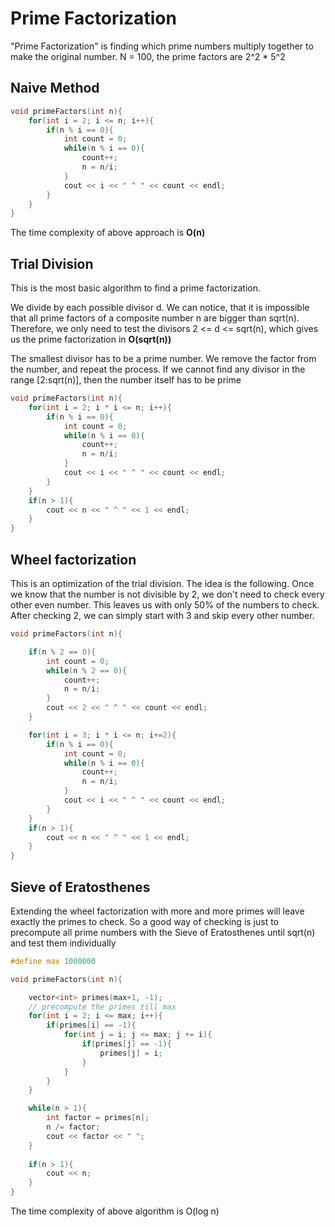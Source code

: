# Prime Factorization

"Prime Factorization" is finding which prime numbers multiply together to make the original number. N = 100, the prime factors are 2^2 * 5^2

## Naive Method

```cpp
void primeFactors(int n){
    for(int i = 2; i <= n; i++){
        if(n % i == 0){
            int count = 0;
            while(n % i == 0){
                count++;
                n = n/i;
            }
            cout << i << " ^ " << count << endl;
        }
    }
}
```

The time complexity of above approach is **O(n)**

## Trial Division

This is the most basic algorithm to find a prime factorization.

We divide by each possible divisor d. We can notice, that it is impossible that all prime factors of a composite number n are bigger than sqrt(n). Therefore, we only need to test the divisors 2 <= d <= sqrt(n), which gives us the prime factorization in **O(sqrt(n))**

The smallest divisor has to be a prime number. We remove the factor from the number, and repeat the process. If we cannot find any divisor in the range [2:sqrt(n)], then the number itself has to be prime

```cpp
void primeFactors(int n){
    for(int i = 2; i * i <= n; i++){
        if(n % i == 0){
            int count = 0;
            while(n % i == 0){
                count++;
                n = n/i;
            }
            cout << i << " ^ " << count << endl;
        }
    }
    if(n > 1){
        cout << n << " ^ " << 1 << endl;
    }
}
```

## Wheel factorization

This is an optimization of the trial division. The idea is the following. Once we know that the number is not divisible by 2, we don't need to check every other even number. This leaves us with only 50% of the numbers to check. After checking 2, we can simply start with 3 and skip every other number.

```cpp
void primeFactors(int n){

    if(n % 2 == 0){
        int count = 0;
        while(n % 2 == 0){
            count++;
            n = n/i;
        }
        cout << 2 << " ^ " << count << endl;
    }

    for(int i = 3; i * i <= n; i+=2){
        if(n % i == 0){
            int count = 0;
            while(n % i == 0){
                count++;
                n = n/i;
            }
            cout << i << " ^ " << count << endl;
        }
    }
    if(n > 1){
        cout << n << " ^ " << 1 << endl;
    }
}
```

## Sieve of Eratosthenes

Extending the wheel factorization with more and more primes will leave exactly the primes to check. So a good way of checking is just to precompute all prime numbers with the Sieve of Eratosthenes until sqrt(n) and test them individually

```cpp
#define max 1000000

void primeFactors(int n){

    vector<int> primes(max+1, -1);
    // precompute the primes till max
    for(int i = 2; i <= max; i++){
        if(primes[i] == -1){
            for(int j = i; j <= max; j += i){
                if(primes[j] == -1){
                    primes[j] = i;
                }
            }
        }
    }

    while(n > 1){
        int factor = primes[n];
        n /= factor;
        cout << factor << " ";
    }
    
    if(n > 1){
        cout << n;
    }
}
```

The time complexity of above algorithm is O(log n)